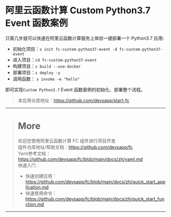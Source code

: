 # 阿里云函数计算 Custom Python3.7 Event 函数案例

只需几步就可以快速在阿里云函数计算服务上体验一键部署一个 Python3.7 应用:

- 初始化项目：`s init fc-custom-python37-event -d fc-custom-python37-event`
- 进入项目：`cd fc-custom-python37-event`
- 构建项目：`s build --use-docker`
- 部署项目：`s deploy -y`
- 调用函数： `s invoke -e "hello"`

即可实现`Custom Python3.7` Event 函数案例的初始化、部署整个流程。

> 本应用仓库地址：https://github.com/devsapp/start-fc

------------------------------------
> # More
> 欢迎您使用阿里云函数计算 FC 组件进行项目开发   
> 组件仓库地址/帮助文档：https://github.com/devsapp/fc   
> Yaml参考文档：https://github.com/devsapp/fc/blob/main/docs/zh/yaml.md   
> 快速入门：
>   - 快速创建应用：https://github.com/devsapp/fc/blob/main/docs/zh/quick_start_application.md
>   - 快速使用命令：https://github.com/devsapp/fc/blob/main/docs/zh/quick_start_function.md
------------------------------------
